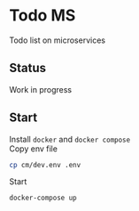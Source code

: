 # Todo MS
Todo list on microservices

## Status
Work in progress

## Start
Install `docker` and `docker compose`  
Copy env file
```sh
cp cm/dev.env .env
```
Start
```sh
docker-compose up
```


